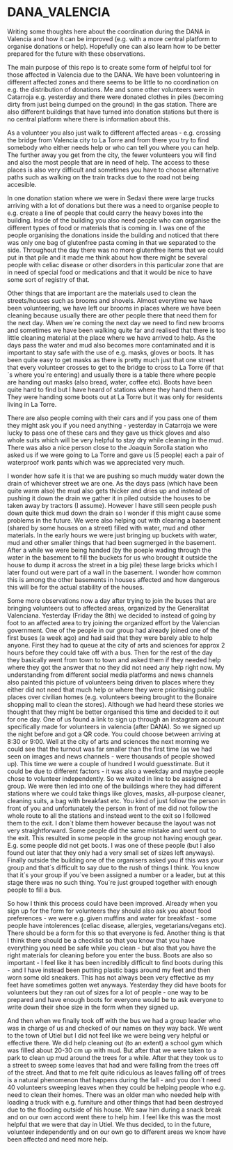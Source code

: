 # DANA_VALENCIA

Writing some thoughts here about the coordination during the DANA in Valencia and how it can be improved (e.g. with a more central platform to organise donations or help). Hopefully one can also learn how to be better prepared for the future with these observations.

The main purpose of this repo is to create some form of helpful tool for those affected in Valencia due to the DANA. We have been volunteering in different affected zones and there seems to be little to no coordination on e.g. the distribution of donations. Me and some other volunteers were in Catarroja e.g. yesterday and there were donated clothes in piles (becoming dirty from just being dumped on the ground) in the gas station. There are also different buildings that have turned into donation stations but there is no central platform where there is information about this. 

As a volunteer you also just walk to different affected areas - e.g. crossing the bridge from Valencia city to La Torre and from there you try to find somebody who either needs help or who can tell you where you can help. The further away you get from the city, the fewer volunteers you will find and also the most people that are in need of help. The access to these places is also very difficult and sometimes you have to choose alternative paths such as walking on the train tracks due to the road not being accesible. 

In one donation station where we were in Sedavi there were large trucks arriving with a lot of donations but there was a need to organise people to e.g. create a line of people that could carry the heavy boxes into the building. Inside of the building you also need people who can organise the different types of food or materials that is coming in. I was one of the people organising the donations inside the building and noticed that there was only one bag of glutenfree pasta coming in that we separated to the side. Throughout the day there was no more glutenfree items that we could put in that pile and it made me think about how there might be several people with celiac disease or other disorders in this particular zone that are in need of special food or medications and that it would be nice to have some sort of registry of that. 

Other things that are important are the materials used to clean the streets/houses such as brooms and shovels. Almost everytime we have been volunteering, we have left our brooms in places where we have been cleaning because usually there are other people there that need them for the next day. When we´re coming the next day we need to find new brooms and sometimes we have been walking quite far and realised that there is too little cleaning material at the place where we have arrived to help. As the days pass the water and mud also becomes more contaminated and it is important to stay safe with the use of e.g. masks, gloves or boots. It has been quite easy to get masks as there is pretty much just that one street that every volunteer crosses to get to the bridge to cross to La Torre (if that´s where you´re entering) and usually there is a table there where people are handing out masks (also bread, water, coffee etc). Boots have been quite hard to find but I have heard of stations where they hand them out. They were handing some boots out at La Torre but it was only for residents living in La Torre. 

There are also people coming with their cars and if you pass one of them they might ask you if you need anything - yesterday in Catarroja we were lucky to pass one of these cars and they gave us thick gloves and also whole suits which will be very helpful to stay dry while cleaning in the mud. There was also a nice person close to the Joaquin Sorolla station who asked us if we were going to La Torre and gave us (5 people) each a pair of waterproof work pants which was we appreciated very much. 

I wonder how safe it is that we are pushing so much muddy water down the drain of whichever street we are one. As the days pass (which have been quite warm also) the mud also gets thicker and dries up and instead of pushing it down the drain we gather it in piled outside the houses to be taken away by tractors (I assume). However I have still seen people push down quite thick mud down the drain so I wonder if this might cause some problems in the future. We were also helping out with clearing a basement (shared by some houses on a street) filled with water, mud and other materials. In the early hours we were just bringing up buckets with water, mud and other smaller things that had been sugmerged in the basement. After a while we were being handed (by the poeple wading through the water in the basement to fill the buckets for us who brought it outside the house to dump it across the street in a big pile) these large bricks which I later found out were part of a wall in the basement. I wonder how common this is among the other basements in houses affected and how dangerous this will be for the actual stability of the houses. 

Some more observations now a day after trying to join the buses that are bringing volunteers out to affected areas, organized by the Generalitat Valenciana. Yesterday (Friday the 8th) we decided to instead of going by foot to an affected area to try joining the organized effort by the Valencian government. One of the people in our group had already joined one of the first buses (a week ago) and had said that they were barely able to help anyone. First they had to queue at the city of arts and sciences for approx 2 hours before they could take off with a bus. Then for the rest of the day they basically went from town to town and asked them if they needed help where they got the answer that no they did not need any help right now. My understanding from different social media platforms and news channels also painted this picture of volunteers being driven to places where they either did not need that much help or where they were prioritising public places over civilian homes (e.g. volunteers beeing brought to the Bonaire shopping mall to clean the stores). Although we had heard these stories we thought that they might be better organised this time and decided to it out for one day. One of us found a link to sign up through an instagram account specifically made for volunteers in valencia (after DANA). So we signed up the night before and got a QR code. You could choose between arriving at 8:30 or 9:00. Well at the city of arts and sciences the next morning we could see that the turnout was far smaller than the first time (as we had seen on images and news channels - were thousands of people showed up). This time we were a couple of hundred I would guesstimate. But it could be due to different factors - it was also a weekday and maybe people chose to volunteer independently. So we waited in line to be assigned a group. We were then led into one of the buildings where they had different stations where we could take things like gloves, masks, all-purpose cleaner, cleaning suits, a bag with breakfast etc. You kind of just follow the person in front of you and unfortunately the person in front of me did not follow the whole route to all the stations and instead went to the exit so I followed them to the exit. I don´t blame them however because the layout was not very straightforward. Some people did the same mistake and went out to the exit. This resulted in some people in the group not having enough gear. E.g. some people did not get boots. I was one of these people (but I also found out later that they only had a very small set of sizes left anyways). Finally outside the building one of the organisers asked you if this was your group and that´s difficult to say due to the rush of things I think. You know that it´s your group if you´ve been assigned a number or a leader, but at this stage there was no such thing. You´re just grouped together with enough people to fill a bus. 

So how I think this process could have been improved. Already when you sign up for the form for volunteers they should also ask you about food preferences - we were e.g. given muffins and water for breakfast - some people have intolerences (celiac disease, allergies, vegetarians/vegans etc). There should be a form for this so that everyone is fed. Another thing is that I think there should be a checklist so that you know that you have everything you need be safe while you clean - but also that you have the right materials for cleaning before you enter the buss. Boots are also so important - I feel like it has been incredibly difficult to find boots during this - and I have instead been putting plastic bags around my feet and then worn some old sneakers. This has not always been very effective as my feet have sometimes gotten wet anyways. Yesterday they did have boots for volunteers but they ran out of sizes for a lot of people - one way to be prepared and have enough boots for everyone would be to ask everyone to write down their shoe size in the form when they signed up. 

And then when we finally took off with the bus we had a group leader who was in charge of us and checked of our names on they way back. We went to the town of Utiel but I did not feel like we were being very helpful or effective there. We did help cleaning out (to an extent) a school gym which was filled about 20-30 cm up with mud. But after that we were taken to a park to clean up mud around the trees for a while. After that they took us to a street to sweep some leaves that had and were falling from the trees off of the street. And that to me felt quite ridiculous as leaves falling off of trees is a natural phenomenon that happens during the fall - and you don´t need 40 volunteers sweeping leaves when they could be helping people who e.g. need to clean their homes. There was an older man who needed help with loading a truck with e.g. furniture and other things that had been destroyed due to the flooding outside of his house. We saw him during a snack break and on our own accord went there to help him. I feel like this was the most helpful that we were that day in Utiel. We thus decided, to in the future, volunteer independently and on our own go to different areas we know have been affected and need more help. 
